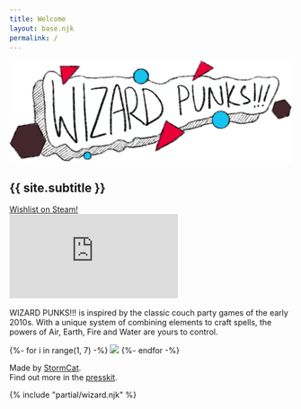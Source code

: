 ```yaml
---
title: Welcome
layout: base.njk
permalink: /
---
```


<!-- DESCRIPTION -->
<section id="splash">
	<img src="/images/title.png" alt="{{ site.title }}">
	<h1>{{ site.subtitle }}</h1>
	<a href="https://store.steampowered.com/app/3332770/WIZARD_PUNKS/" id="wishlist" target="_blank">Wishlist on Steam!</a>
</section>

<!-- VIDEO EMBED -->
<section id="video">
	<iframe src="https://www.youtube.com/embed/oJ1gdNHIuD0?si=mkQ_BvihB7ZymjRf" title="YouTube video player" frameborder="0" allow="accelerometer; autoplay; clipboard-write; encrypted-media; gyroscope; picture-in-picture; web-share" referrerpolicy="strict-origin-when-cross-origin" allowfullscreen></iframe>
</section>

<section id="description">
	<p>WIZARD PUNKS!!! is inspired by the classic couch party games of the early 2010s. With a unique system of combining elements to craft spells, the powers of Air, Earth, Fire and Water are yours to control.</p>
</section>

<!-- SCREENSHOTS -->
<section id="screenshots">
	<div class="gallery">
	{%- for i in range(1, 7) -%}
			<img class="screenshot" src="/images/screenshots/screenshot-{{i}}.png" loading="lazy">
	{%- endfor -%}
	</div>
</section>

<!-- ABOUT -->
<section id="about">
	<p>Made by <a href="https://eyeofstormcat.bsky.social/">StormCat</a>.<br>Find out more in the <a href="/presskit">presskit</a>.</p>
</section>

<!-- PUNK -->
{% include "partial/wizard.njk" %}

<script src="partial/squishscript.js" defer></script>